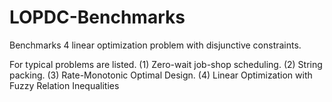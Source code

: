 # LOPDC-Benchmarks
Benchmarks 4 linear optimization problem with disjunctive constraints.  

For typical problems are listed. 
(1) Zero-wait job-shop scheduling. 
(2) String packing. 
(3) Rate-Monotonic Optimal Design. 
(4) Linear Optimization with Fuzzy Relation Inequalities
